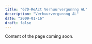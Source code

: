 ```yaml
---
title: "67D-ReAct Verhuurvergunnng AL"
description: "Verhuurvergunnng AL"
date: "2009-01-16"
draft: false
---
```


Content of the page coming soon.
